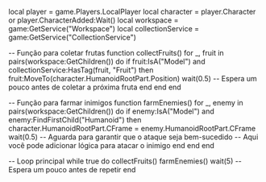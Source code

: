 local player = game.Players.LocalPlayer
local character = player.Character or player.CharacterAdded:Wait()
local workspace = game:GetService("Workspace")
local collectionService = game:GetService("CollectionService")

-- Função para coletar frutas
function collectFruits()
    for _, fruit in pairs(workspace:GetChildren()) do
        if fruit:IsA("Model") and collectionService:HasTag(fruit, "Fruit") then
            fruit:MoveTo(character.HumanoidRootPart.Position)
            wait(0.5) -- Espera um pouco antes de coletar a próxima fruta
        end
    end
end

-- Função para farmar inimigos
function farmEnemies()
    for _, enemy in pairs(workspace:GetChildren()) do
        if enemy:IsA("Model") and enemy:FindFirstChild("Humanoid") then
            character.HumanoidRootPart.CFrame = enemy.HumanoidRootPart.CFrame
            wait(0.5) -- Aguarda para garantir que o ataque seja bem-sucedido
            -- Aqui você pode adicionar lógica para atacar o inimigo
        end
    end
end

-- Loop principal
while true do
    collectFruits()
    farmEnemies()
    wait(5) -- Espera um pouco antes de repetir
end
